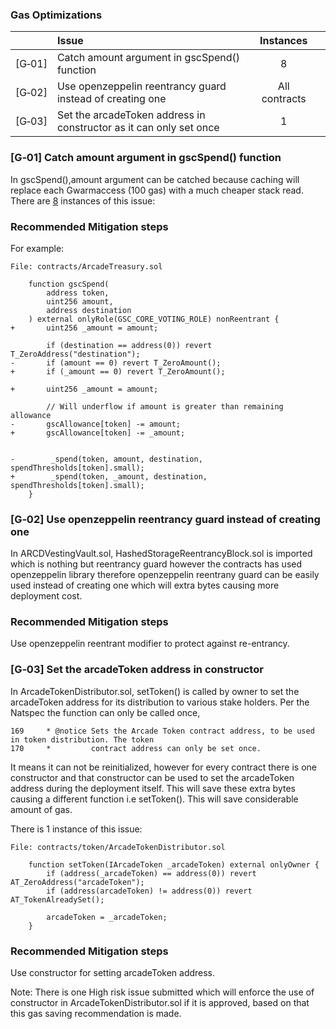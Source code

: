 ### Gas Optimizations
| |Issue|Instances| |
|-|:-|:-:|:-:|
| [G&#x2011;01] | Catch amount argument in gscSpend() function | 8 |
| [G&#x2011;02] | Use openzeppelin reentrancy guard instead of creating one | All contracts |
| [G&#x2011;03] | Set the arcadeToken address in constructor  as it can only set once | 1 |

### [G&#x2011;01]  Catch amount argument in gscSpend() function
In gscSpend(),amount argument can be catched because caching will replace each Gwarmaccess (100 gas) with a much cheaper stack read. 
There are [8](https://github.com/code-423n4/2023-07-arcade/blob/f8ac4e7c4fdea559b73d9dd5606f618d4e6c73cd/contracts/ArcadeTreasury.sol#L108-L258) instances of this issue:

### Recommended Mitigation steps

For example:

```Solidity
File: contracts/ArcadeTreasury.sol

    function gscSpend(
        address token,
        uint256 amount,
        address destination
    ) external onlyRole(GSC_CORE_VOTING_ROLE) nonReentrant {
+       uint256 _amount = amount;

        if (destination == address(0)) revert T_ZeroAddress("destination");
-       if (amount == 0) revert T_ZeroAmount();
+       if (_amount == 0) revert T_ZeroAmount();

+       uint256 _amount = amount;

        // Will underflow if amount is greater than remaining allowance
-       gscAllowance[token] -= amount;
+       gscAllowance[token] -= _amount;


-        _spend(token, amount, destination, spendThresholds[token].small);
+        _spend(token, _amount, destination, spendThresholds[token].small);
    }
```

### [G&#x2011;02]   Use openzeppelin reentrancy guard instead of creating one
In ARCDVestingVault.sol, HashedStorageReentrancyBlock.sol is imported which is nothing but reentrancy guard however the contracts has used openzeppelin library therefore openzeppelin reentrany guard can be easily used instead of creating one which will extra bytes causing more deployment cost.

### Recommended Mitigation steps
Use openzeppelin reentrant modifier to protect against re-entrancy.

### [G&#x2011;03]  Set the arcadeToken address in constructor
In ArcadeTokenDistributor.sol, setToken() is called by owner to set the arcadeToken address for its distribution to various stake holders. Per the Natspec the function can only be called once,

```Solidity
169     * @notice Sets the Arcade Token contract address, to be used in token distribution. The token
170     *         contract address can only be set once.
```
It means it can not be reinitialized, however for every contract there is one constructor and that constructor can be used to set the arcadeToken address during the deployment itself. This will save these extra bytes causing a different function i.e setToken(). This will save considerable amount of gas.

There is 1 instance of this issue:

```Solidity
File: contracts/token/ArcadeTokenDistributor.sol

    function setToken(IArcadeToken _arcadeToken) external onlyOwner {
        if (address(_arcadeToken) == address(0)) revert AT_ZeroAddress("arcadeToken");
        if (address(arcadeToken) != address(0)) revert AT_TokenAlreadySet();

        arcadeToken = _arcadeToken;
    }
```
### Recommended Mitigation steps
Use constructor for setting arcadeToken address.

Note: There is one High risk issue submitted which will enforce the use of constructor in ArcadeTokenDistributor.sol if it is approved, based on that this gas saving recommendation is made.
